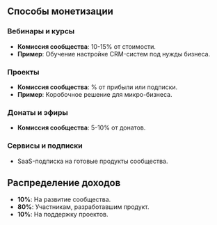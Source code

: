## Способы монетизации

### Вебинары и курсы
- **Комиссия сообщества**: 10-15% от стоимости.
- **Пример**: Обучение настройке CRM-систем под нужды бизнеса.

### Проекты
- **Комиссия сообщества**: % от прибыли или подписки.
- **Пример**: Коробочное решение для микро-бизнеса.

### Донаты и эфиры
- **Комиссия сообщества**: 5-10% от донатов.

### Сервисы и подписки
- SaaS-подписка на готовые продукты сообщества.

## Распределение доходов
- **10%**: На развитие сообщества.
- **80%**: Участникам, разработавшим продукт.
- **10%**: На поддержку проектов.